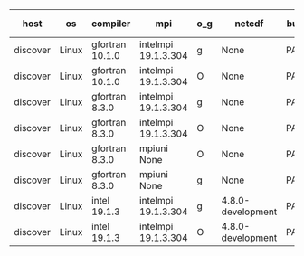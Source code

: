 

| host     | os       | compiler                              | mpi                      | o_g        | netcdf        | build       | u_pass          | u_fail          | s_pass            | s_fail            | e_pass             | e_fail             | nuopc_pass       | nuopc_fail       | artifacts link          |
|----------|----------|---------------------------------------|--------------------------|------------|---------------|-------------|-----------------|-----------------|-------------------|-------------------|--------------------|--------------------|------------------|------------------|-------------------------|
| discover | Linux | gfortran 10.1.0 | intelmpi 19.1.3.304  | g | None  | PASS | None | None | None | None | None | None | None | None | <a href="https://github.com/esmf-org/esmf-test-artifacts/tree/b4f0e58bfbd23c162f0fd85101dd6344297d3be4/develop/gfortran/10.1.0/g/intelmpi/19.1.3.304" target="_blank">b4f0e58</a> | 
| discover | Linux | gfortran 10.1.0 | intelmpi 19.1.3.304  | O | None  | PASS | None | None | None | None | None | None | None | None | <a href="https://github.com/esmf-org/esmf-test-artifacts/tree/d3af7d3c805dedf74613aa000c4525fd98d160da/develop/gfortran/10.1.0/O/intelmpi/19.1.3.304" target="_blank">d3af7d3</a> | 
| discover | Linux | gfortran 8.3.0 | intelmpi 19.1.3.304  | g | None  | PASS | None | None | None | None | None | None | None | None | <a href="https://github.com/esmf-org/esmf-test-artifacts/tree/7bd0ca56a48b3f7e6b2c48c26658203a8773d9ce/develop/gfortran/8.3.0/g/intelmpi/19.1.3.304" target="_blank">7bd0ca5</a> | 
| discover | Linux | gfortran 8.3.0 | intelmpi 19.1.3.304  | O | None  | PASS | None | None | None | None | None | None | None | None | <a href="https://github.com/esmf-org/esmf-test-artifacts/tree/431493d5da27424a40b8eccc34ed80b1ba4866f7/develop/gfortran/8.3.0/O/intelmpi/19.1.3.304" target="_blank">431493d</a> | 
| discover | Linux | gfortran 8.3.0 | mpiuni None  | O | None  | PASS | 12451 | 0 | 8 | 0 | 44 | 0 | None | None | <a href="https://github.com/esmf-org/esmf-test-artifacts/tree/e9cede8fbda5810760e3a71f875c9d6f31ca1b69/develop/gfortran/8.3.0/O/mpiuni/None" target="_blank">e9cede8</a> | 
| discover | Linux | gfortran 8.3.0 | mpiuni None  | g | None  | PASS | None | None | None | None | None | None | None | None | <a href="https://github.com/esmf-org/esmf-test-artifacts/tree/a4b49c32067e1bfd599331777b5e3c264d03be5f/develop/gfortran/8.3.0/g/mpiuni/None" target="_blank">a4b49c3</a> | 
| discover | Linux | intel 19.1.3 | intelmpi 19.1.3.304  | g | 4.8.0-development  | PASS | None | None | None | None | None | None | None | None | <a href="https://github.com/esmf-org/esmf-test-artifacts/tree/81cc5f5b41d43cfb69fbd0329634ffaab7a59a82/develop/intel/19.1.3/g/intelmpi/19.1.3.304" target="_blank">81cc5f5</a> | 
| discover | Linux | intel 19.1.3 | intelmpi 19.1.3.304  | O | 4.8.0-development  | PASS | None | None | None | None | None | None | None | None | <a href="https://github.com/esmf-org/esmf-test-artifacts/tree/8aba5fd5f99679113990a8c2266aefa8a1db535b/develop/intel/19.1.3/O/intelmpi/19.1.3.304" target="_blank">8aba5fd</a> | 
